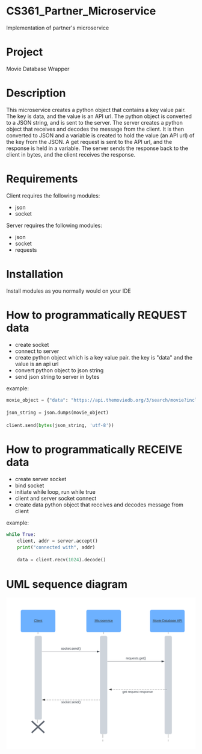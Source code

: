 # CS361_Partner_Microservice
 Implementation of partner's microservice


# Project

Movie Database Wrapper 


# Description

This microservice creates a python object that contains a key value pair. The key is data, and the value is an API url. The python object is converted to a JSON string, and is sent to the server. The server creates a python object that receives and decodes the message from the client. It is then converted to JSON and a variable is created to hold the value (an API url) of the key from the JSON. A get request is sent to the API url, and the response is held in a variable. The server sends the response back to the client in bytes, and the client receives the response. 


# Requirements

Client requires the following modules:
- json
- socket

Server requires the following modules:
- json
- socket
- requests
  

# Installation 

Install modules as you normally would on your IDE 


# How to programmatically REQUEST data
- create socket
- connect to server
- create python object which is a key value pair. the key is "data" and the value is an api url
 - convert python object to json string
 - send json string to server in bytes

example:
```py
movie_object = {"data": "https://api.themoviedb.org/3/search/movie?include_adult=false&language=en-US&page=1"}

json_string = json.dumps(movie_object)

client.send(bytes(json_string, 'utf-8'))
```


# How to programmatically RECEIVE data
- create server socket
- bind socket
- initiate while loop, run while true
- client and server socket connect
- create data python object that receives and decodes message from client

example:
```py
while True:
    client, addr = server.accept()
    print("connected with", addr)

    data = client.recv(1024).decode()
```


# UML sequence diagram
![UML Sequence Diagram](/Sequence_diagram.svg)
